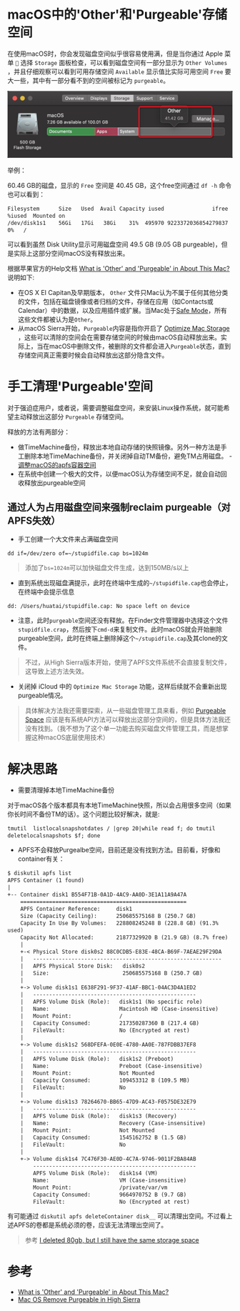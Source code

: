 # macOS中的'Other'和'Purgeable'存储空间

在使用macOS时，你会发现磁盘空间似乎很容易使用满，但是当你通过 Apple 菜单 `` 选择 `Storage` 面板检查，可以看到磁盘空间有一部分显示为 `Other Volumes` ，并且仔细观察可以看到可用存储空间 `Available` 显示值比实际可用空间 `Free` 要大一些，其中有一部分看不到的空间被标记为 `purgeable`。

![other storage in macos](../../img/develop/mac/macos_storage_other.png)

举例：

60.46 GB的磁盘，显示的 `Free` 空间是 40.45 GB，这个free空间通过 `df -h` 命令也可以看到：

```
Filesystem      Size   Used  Avail Capacity iused               ifree %iused  Mounted on
/dev/disk1s1    56Gi   17Gi   38Gi    31%  495970 9223372036854279837    0%   /
```

可以看到虽然 Disk Utility显示可用磁盘空间 49.5 GB (9.05 GB purgeable)，但是实际上这部分空间macOS没有释放出来。

根据苹果官方的Help文档 [What is 'Other' and 'Purgeable' in About This Mac?](https://support.apple.com/en-us/HT202867) 说明如下:

* 在OS X EI Capitan及早期版本， `Other` 文件只Mac认为不属于任何其他分类的文件，包括在磁盘镜像或者归档的文件，存储在应用（如Contacts或Calendar）中的数据，以及应用插件或扩展。当Mac处于[Safe Mode](https://support.apple.com/kb/HT201262)，所有这些文件都被认为是`Other`。
* 从macOS Sierra开始，`Purgeable`内容是指你开启了 [Optimize Mac Storage](https://support.apple.com/kb/HT206996) ，这些可以清除的空间会在需要存储空间的时候由macOS自动释放出来。实际上，当在macOS中删除文件，被删除的文件都会进入`Purgeable`状态，直到存储空间真正需要时候会自动释放出这部分隐含文件。

# 手工清理'Purgeable'空间

对于强迫症用户，或者说，需要调整磁盘空间，来安装Linux操作系统，就可能希望主动释放出这部分 `Purgeable` 存储空间。

释放的方法有两部分：

* 做TimeMachine备份，释放出本地自动存储的快照镜像。另外一种方法是手工删除本地TimeMachine备份，并关闭掉自动TM备份，避免TM占用磁盘。 - [调整macOS的apfs容器空间](resize_apfs_container_on_macos.md)
* 在系统中创建一个极大的文件，以便macOS认为存储空间不足，就会自动回收释放出purgeable空间

## 通过人为占用磁盘空间来强制reclaim purgeable（对APFS失效）

* 手工创建一个大文件来占满磁盘空间

```
dd if=/dev/zero of=~/stupidfile.cap bs=1024m
```

> 添加了`bs=1024m`可以加快磁盘文件生成，达到150MB/s以上

* 直到系统出现磁盘满提示，此时在终端中生成的`~/stupidfile.cap`也会停止，在终端中会提示信息

```
dd: /Users/huatai/stupidfile.cap: No space left on device
```

* 注意，此时`purgeable`空间还没有释放。在Finder文件管理器中选择这个文件`stupidfile.crap`，然后按下`cmd-d`来复制文件。此时macOS就会开始删除purgeable空间，此时在终端上删除掉这个`~/stupidfile.cap`及其clone的文件。

> 不过，从High Sierra版本开始，使用了APFS文件系统不会直接复制文件，这导致上述方法失效。

* 关闭掉 iCloud 中的 `Optimize Mac Storage` 功能，这样后续就不会重新出现purgeable情况。

> 具体解决方法我还需要探索，从一些磁盘管理工具来看，例如 [
Purgeable Space](https://daisydiskapp.com/manual/4/en/Topics/PurgeableSpace.html) 应该是有系统API方法可以释放出这部分空间的，但是具体方法我还没有找到。（我不想为了这个单一功能去购买磁盘文件管理工具，而是想掌握这种macOS底层使用技术）

# 解决思路

* 需要清理掉本地TimeMachine备份

对于macOS各个版本都具有本地TimeMachine快照，所以会占用很多空间（如果你长时间不备份TM的话）。这个问题比较好解决，就是:

```
tmutil  listlocalsnapshotdates / |grep 20|while read f; do tmutil deletelocalsnapshots $f; done
```

* APFS不会释放Purgealbe空间，目前还是没有找到方法。目前看，好像和container有关：

```
$ diskutil apfs list
APFS Container (1 found)
|
+-- Container disk1 B554F71B-0A1D-4AC9-AA0D-3E1A11A9A47A
    ====================================================
    APFS Container Reference:     disk1
    Size (Capacity Ceiling):      250685575168 B (250.7 GB)
    Capacity In Use By Volumes:   228808245248 B (228.8 GB) (91.3% used)
    Capacity Not Allocated:       21877329920 B (21.9 GB) (8.7% free)
    |
    +-< Physical Store disk0s2 88C0CDB5-E83E-48CA-B69F-7AEAE29F29DA
    |   -----------------------------------------------------------
    |   APFS Physical Store Disk:   disk0s2
    |   Size:                       250685575168 B (250.7 GB)
    |
    +-> Volume disk1s1 E638F291-9F37-41AF-BBC1-04AC3D4A1ED2
    |   ---------------------------------------------------
    |   APFS Volume Disk (Role):   disk1s1 (No specific role)
    |   Name:                      Macintosh HD (Case-insensitive)
    |   Mount Point:               /
    |   Capacity Consumed:         217350287360 B (217.4 GB)
    |   FileVault:                 No (Encrypted at rest)
    |
    +-> Volume disk1s2 568DFEFA-0E0E-4780-AA0E-787FDBB37EF8
    |   ---------------------------------------------------
    |   APFS Volume Disk (Role):   disk1s2 (Preboot)
    |   Name:                      Preboot (Case-insensitive)
    |   Mount Point:               Not Mounted
    |   Capacity Consumed:         109453312 B (109.5 MB)
    |   FileVault:                 No
    |
    +-> Volume disk1s3 78264670-BB65-47D9-AC43-F0575DE32E79
    |   ---------------------------------------------------
    |   APFS Volume Disk (Role):   disk1s3 (Recovery)
    |   Name:                      Recovery (Case-insensitive)
    |   Mount Point:               Not Mounted
    |   Capacity Consumed:         1545162752 B (1.5 GB)
    |   FileVault:                 No
    |
    +-> Volume disk1s4 7C476F30-AE0D-4C7A-9746-9011F2BA84AB
        ---------------------------------------------------
        APFS Volume Disk (Role):   disk1s4 (VM)
        Name:                      VM (Case-insensitive)
        Mount Point:               /private/var/vm
        Capacity Consumed:         9664970752 B (9.7 GB)
        FileVault:                 No (Encrypted at rest)
```

有可能通过 `diskutil apfs deleteContainer disk__` 可以清理出空间。不过看上述APFS的卷都是系统必须的卷，应该无法清理出空间了。

> 参考 [I deleted 80gb, but I still have the same storage space](https://forums.macrumors.com/threads/i-deleted-80gb-but-i-still-have-the-same-storage-space.2128785/)

# 参考

* [What is 'Other' and 'Purgeable' in About This Mac?](https://support.apple.com/en-us/HT202867)
* [Mac OS Remove Purgeable in High Sierra](https://www.jackenhack.com/mac-os-remove-purgeable-high-sierra/)